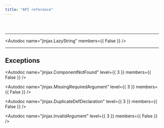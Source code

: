 ```yaml
---
title: "API reference"
---
```


<Header title="API reference" section={{ None }}>
</Header>

<Autodoc name="jinjax.Catalog" />

----

<Autodoc name="jinjax.LazyString" members={{ False }} />

<Autodoc name="jinjax.HTMLAttrs" />

----

## Exceptions

<Autodoc name="jinjax.ComponentNotFound" level={{ 3 }} members={{ False }} />

<Autodoc name="jinjax.MissingRequiredArgument" level={{ 3 }} members={{ False }} />

<Autodoc name="jinjax.DuplicateDefDeclaration" level={{ 3 }} members={{ False }} />

<Autodoc name="jinjax.InvalidArgument" level={{ 3 }} members={{ False }} />

